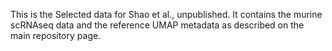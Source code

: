 This is the Selected data for Shao et al., unpublished. It contains the murine scRNAseq data and the reference UMAP metadata as described on the main repository page.
